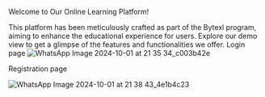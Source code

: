 Welcome to Our Online Learning Platform!

This platform has been meticulously crafted as part of the Bytexl program, aiming to enhance the educational experience for users. Explore our demo view to get a glimpse of the features and functionalities we offer.
Login page
![WhatsApp Image 2024-10-01 at 21 35 34_c003b42e](https://github.com/user-attachments/assets/ca030bc9-f409-4984-a31e-a22fd5170bb1)

Registration page

![WhatsApp Image 2024-10-01 at 21 38 43_4e1b4c23](https://github.com/user-attachments/assets/76f6fad1-6cd7-4864-8c03-852c01f4c4fb)
